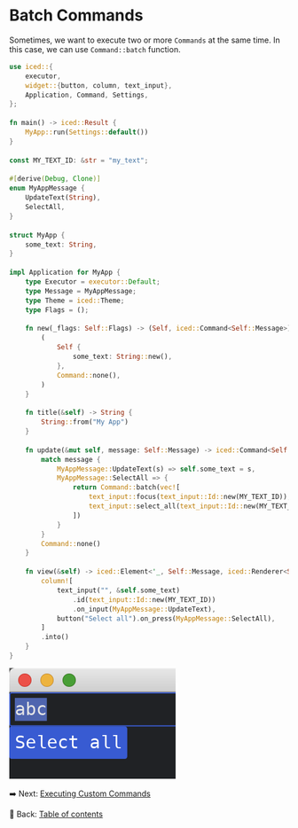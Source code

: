 # Batch Commands

Sometimes, we want to execute two or more `Commands` at the same time.
In this case, we can use `Command::batch` function.

```rust
use iced::{
    executor,
    widget::{button, column, text_input},
    Application, Command, Settings,
};

fn main() -> iced::Result {
    MyApp::run(Settings::default())
}

const MY_TEXT_ID: &str = "my_text";

#[derive(Debug, Clone)]
enum MyAppMessage {
    UpdateText(String),
    SelectAll,
}

struct MyApp {
    some_text: String,
}

impl Application for MyApp {
    type Executor = executor::Default;
    type Message = MyAppMessage;
    type Theme = iced::Theme;
    type Flags = ();

    fn new(_flags: Self::Flags) -> (Self, iced::Command<Self::Message>) {
        (
            Self {
                some_text: String::new(),
            },
            Command::none(),
        )
    }

    fn title(&self) -> String {
        String::from("My App")
    }

    fn update(&mut self, message: Self::Message) -> iced::Command<Self::Message> {
        match message {
            MyAppMessage::UpdateText(s) => self.some_text = s,
            MyAppMessage::SelectAll => {
                return Command::batch(vec![
                    text_input::focus(text_input::Id::new(MY_TEXT_ID)),
                    text_input::select_all(text_input::Id::new(MY_TEXT_ID)),
                ])
            }
        }
        Command::none()
    }

    fn view(&self) -> iced::Element<'_, Self::Message, iced::Renderer<Self::Theme>> {
        column![
            text_input("", &self.some_text)
                .id(text_input::Id::new(MY_TEXT_ID))
                .on_input(MyAppMessage::UpdateText),
            button("Select all").on_press(MyAppMessage::SelectAll),
        ]
        .into()
    }
}
```

![Batch commands](./pic/batch_commands.png)

:arrow_right:  Next: [Executing Custom Commands](./executing_custom_commands.md)

:blue_book: Back: [Table of contents](./../README.md)
